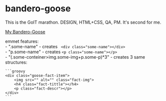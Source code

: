 # bandero-goose
This is the GoIT marathon. DESIGN, HTML+CSS, QA, PM. It's second for me.  
  
[My Bandero-Goose](https://bandero-goose.netlify.app/)  
  
emmet features:  
    - ".some-name" - creates  ``` <div class="some-name"></div>```  
    - "p.some-name" - creates  ```<p class="some-name"></p>```  
    - "(.some-conteiner>img.some-img+p.some-p)*3" - creates 3 same structures:  
    
    ```groovy
    <div class="goose-fact-item">  
        <img src="" alt="" class="fact-img">  
        <h4 class="fact-tittle"></h4>  
        <p class="fact-descr"></p>  
    </div>  
    ```
